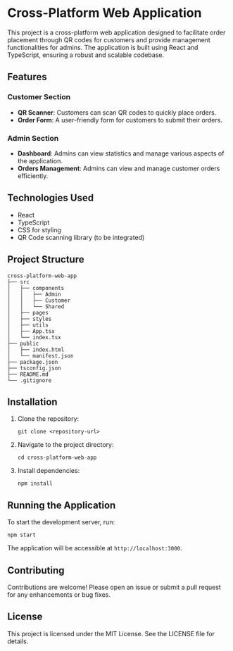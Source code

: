 # Cross-Platform Web Application

This project is a cross-platform web application designed to facilitate order placement through QR codes for customers and provide management functionalities for admins. The application is built using React and TypeScript, ensuring a robust and scalable codebase.

## Features

### Customer Section
- **QR Scanner**: Customers can scan QR codes to quickly place orders.
- **Order Form**: A user-friendly form for customers to submit their orders.

### Admin Section
- **Dashboard**: Admins can view statistics and manage various aspects of the application.
- **Orders Management**: Admins can view and manage customer orders efficiently.

## Technologies Used
- React
- TypeScript
- CSS for styling
- QR Code scanning library (to be integrated)

## Project Structure
```
cross-platform-web-app
├── src
│   ├── components
│   │   ├── Admin
│   │   ├── Customer
│   │   └── Shared
│   ├── pages
│   ├── styles
│   ├── utils
│   ├── App.tsx
│   └── index.tsx
├── public
│   ├── index.html
│   └── manifest.json
├── package.json
├── tsconfig.json
├── README.md
└── .gitignore
```

## Installation
1. Clone the repository:
   ```
   git clone <repository-url>
   ```
2. Navigate to the project directory:
   ```
   cd cross-platform-web-app
   ```
3. Install dependencies:
   ```
   npm install
   ```

## Running the Application
To start the development server, run:
```
npm start
```
The application will be accessible at `http://localhost:3000`.

## Contributing
Contributions are welcome! Please open an issue or submit a pull request for any enhancements or bug fixes.

## License
This project is licensed under the MIT License. See the LICENSE file for details.